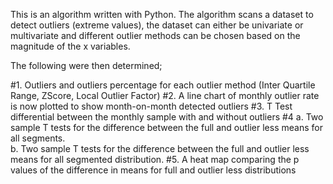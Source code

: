This is an algorithm written with Python. The algorithm scans a dataset to detect outliers (extreme values), the dataset can either be univariate or multivariate and different outlier methods can be chosen based on the magnitude of the x variables.

The following were then determined; 

#1. Outliers and outliers percentage for each outlier method (Inter Quartile Range, ZScore, Local Outlier Factor) 
#2. A line chart of monthly outlier rate is now plotted to show month-on-month detected outliers 
#3. T Test differential between the monthly sample with and without outliers 
#4
  a. Two sample T tests for the difference between the full and outlier less means for all segments.  
  b. Two sample T tests for the difference between the full and outlier less means for all segmented distribution. #5. A heat map comparing the p values of the difference in means for full and outlier less distributions
